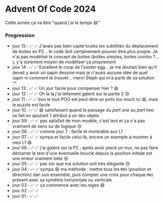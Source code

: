 # Advent Of Code 2024

Cette année ça va être "quand j'ai le temps :smile:"

### Progression

- jour 15 : ✅ ✅ J'avais pas bien capté toutes les subtilités du déplacement de boites en P2... le code doit certainement pouvoir être plus propre. Je n'ai pas modélisé le concept de boites (boites simples, boites combo ?... ), y'a sûrement moyen de modéliser ça proprement
- jour 14 : ✅ ✅ Excellent le coup de l'_easter egg_... je me doutais bien qu'il devait y avoir un sapin dessiné mais je n'avais aucune idée de quel sapin ni comment le trouver... merci Steph qui m'a parlé de sa solution ^^  
- jour 13 : ✅ ✅ Un jour facile pour compenser hier ? :smile: 
- jour 12 : ✅ ✅ Oh la la j'ai tellement galéré sur la partie 2 :cry: 
- jour 11 : ✅ ✅ bon le tout POO est peut-être un poils _too much_ ici :smile:, mais le puzzle est facile 
- jour 10 : ✅ ✅ :smile: satisfaisant quand le passage du _part one_ au _part two_ se fait en ajoutant 1 attribut à un des objets  
- jour 09 : ✅ ✅ pas satisfait de mon modèle, c'est lent et ça n'a pas vraiment de sens ou de logique :cry: 
- jour 08 : ✅ ✅ comme jour 7 : facile et montrable aux L1 
- jour 07 : ✅ ✅ sympa et facile celui-là, encore un exemple à montrer à mes L1 :smile: 
- jour 06 : ✅ ✅ j'ai galéré sur la P2 ; après avoir placé un mur, ne pas faire démarrer le test d'une éventuelle boucle depuis la position initiale est une erreur vraiment bête :cry:
- jour 05 : ✅ ✅ pas sûr que ma solution soit très élégante :cry:
- jour 04 : ✅ ✅ sympa :smile: ma méthode : mettre tous les `MAS` (position et direction) dan sun ensemble, puis compter une croix pour chaque `MAS` présent avec sa symétrie horizontale ou verticale
- jour 03 : ✅ ✅ ça commence avec les _regex_ :smile:
- jour 02 : ✅ ✅
- jour 01 : ✅ ✅
